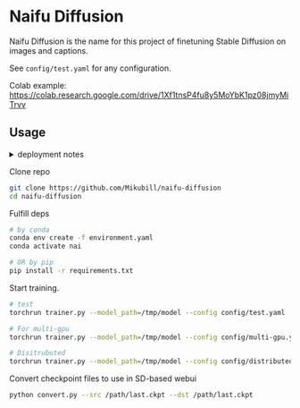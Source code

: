 # Naifu Diffusion

Naifu Diffusion is the name for this project of finetuning Stable Diffusion on images and captions.

See `config/test.yaml` for any configuration.

Colab example: https://colab.research.google.com/drive/1Xf1tnsP4fu8y5MoYbK1pz08jmyMiTrvv

## Usage

<details>
      <summary>deployment notes</summary>
      There is no need to prepare datasets and models by default, the script will download automatically.
</details>

Clone repo

```bash
git clone https://github.com/Mikubill/naifu-diffusion
cd naifu-diffusion
```

Fulfill deps

```bash
# by conda
conda env create -f environment.yaml
conda activate nai

# OR by pip
pip install -r requirements.txt
```

Start training.

```bash
# test
torchrun trainer.py --model_path=/tmp/model --config config/test.yaml

# For multi-gpu
torchrun trainer.py --model_path=/tmp/model --config config/multi-gpu.yaml

# Disitrubuted
torchrun trainer.py --model_path=/tmp/model --config config/distributed.yaml
```

Convert checkpoint files to use in SD-based webui

```bash
python convert.py --src /path/last.ckpt --dst /path/last.ckpt
```